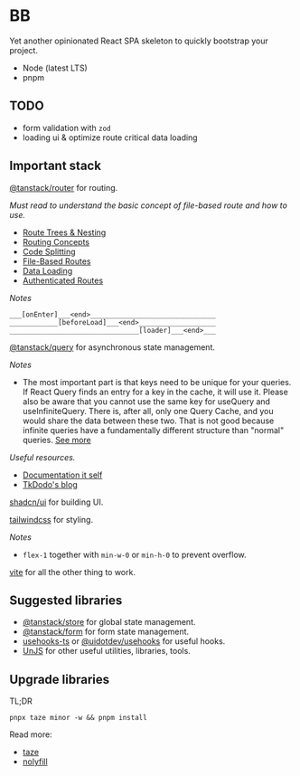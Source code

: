 # BB

Yet another opinionated React SPA skeleton to quickly bootstrap your project.

- Node (latest LTS)
- pnpm

## TODO

- form validation with `zod`
- loading ui & optimize route critical data loading

## Important stack

[@tanstack/router](https://tanstack.com/router) for routing.

_Must read to understand the basic concept of file-based route and how to use._

- [Route Trees & Nesting](https://tanstack.com/router/latest/docs/framework/react/guide/route-trees)
- [Routing Concepts](https://tanstack.com/router/latest/docs/framework/react/guide/routing-concepts)
- [Code Splitting](https://tanstack.com/router/latest/docs/framework/react/guide/code-splitting)
- [File-Based Routes](https://tanstack.com/router/latest/docs/framework/react/guide/file-based-routing)
- [Data Loading](https://tanstack.com/router/latest/docs/framework/react/guide/data-loading)
- [Authenticated Routes](https://tanstack.com/router/latest/docs/framework/react/guide/authenticated-routes)

_Notes_

```
___[onEnter]___<end>_______________________________
____________[beforeLoad]___<end>___________________
________________________________[loader]___<end>___
```

[@tanstack/query](https://tanstack.com/query) for asynchronous state management.

_Notes_

- The most important part is that keys need to be unique for your queries. If React Query finds an entry for a key in the cache, it will use it. Please also be aware that you cannot use the same key for useQuery and useInfiniteQuery. There is, after all, only one Query Cache, and you would share the data between these two. That is not good because infinite queries have a fundamentally different structure than "normal" queries. [See more](https://tkdodo.eu/blog/effective-react-query-keys#caching-data)

_Useful resources._

- [Documentation it self](https://tanstack.com/query/latest/docs/framework/react/overview)
- [TkDodo's blog](https://tkdodo.eu/blog)

[shadcn/ui](https://ui.shadcn.com) for building UI.

[tailwindcss](https://tailwindcss.com) for styling.

_Notes_

- `flex-1` together with `min-w-0` or `min-h-0` to prevent overflow.

[vite](https://vitejs.dev) for all the other thing to work.

## Suggested libraries

- [@tanstack/store](https://tanstack.com/store) for global state management.
- [@tanstack/form](https://tanstack.com/form) for form state management.
- [usehooks-ts](https://usehooks-ts.com) or [@uidotdev/usehooks](https://usehooks.com) for useful hooks.
- [UnJS](https://unjs.io) for other useful utilities, libraries, tools.

## Upgrade libraries

TL;DR

```
pnpx taze minor -w && pnpm install
```

Read more:

- [taze](https://github.com/antfu-collective/taze)
- [nolyfill](https://github.com/SukkaW/nolyfill)
